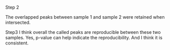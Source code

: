 Step 2 

The overlapped peaks between sample 1 and sample 2 were retained when intersected. 

Step3 
I think overall the called peaks are reproducible between these two samples. Yes, p-value can help indicate the reproducibility. And I think it is consistent. 